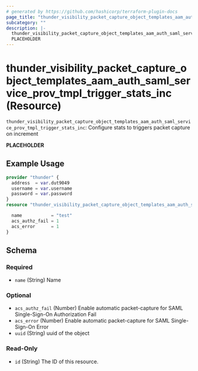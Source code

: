 ```yaml
---
# generated by https://github.com/hashicorp/terraform-plugin-docs
page_title: "thunder_visibility_packet_capture_object_templates_aam_auth_saml_service_prov_tmpl_trigger_stats_inc Resource - terraform-provider-thunder"
subcategory: ""
description: |-
  thunder_visibility_packet_capture_object_templates_aam_auth_saml_service_prov_tmpl_trigger_stats_inc: Configure stats to triggers packet capture on increment
  PLACEHOLDER
---
```


# thunder_visibility_packet_capture_object_templates_aam_auth_saml_service_prov_tmpl_trigger_stats_inc (Resource)

`thunder_visibility_packet_capture_object_templates_aam_auth_saml_service_prov_tmpl_trigger_stats_inc`: Configure stats to triggers packet capture on increment

__PLACEHOLDER__

## Example Usage

```terraform
provider "thunder" {
  address  = var.dut9049
  username = var.username
  password = var.password
}
resource "thunder_visibility_packet_capture_object_templates_aam_auth_saml_service_prov_tmpl_trigger_stats_inc" "thunder_visibility_packet_capture_object_templates_aam_auth_saml_service_prov_tmpl_trigger_stats_inc" {

  name           = "test"
  acs_authz_fail = 1
  acs_error      = 1
}
```

<!-- schema generated by tfplugindocs -->
## Schema

### Required

- `name` (String) Name

### Optional

- `acs_authz_fail` (Number) Enable automatic packet-capture for SAML Single-Sign-On Authorization Fail
- `acs_error` (Number) Enable automatic packet-capture for SAML Single-Sign-On Error
- `uuid` (String) uuid of the object

### Read-Only

- `id` (String) The ID of this resource.


